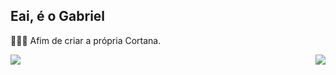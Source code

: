 ## Eai, é o Gabriel

👨🏻‍💻 Afim de criar a própria Cortana.

<div>
  <a href="https://github.com/GabrielSeverino177"/>
  <img height"25em" src="https://github-readme-stats.vercel.app/api?username=GabrielSeverino177&show_icons=true&theme=dark&include_all_commits=true&count" align="left"/>
  <img height"180em" src="https://github-readme-stats.vercel.app/api/top-langs/?username=GabrielSeverino177&show_icons=true&layout=compact" align="right"/>
</div>
